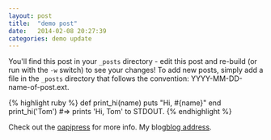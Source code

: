 ```yaml
---
layout: post
title:  "demo post"
date:   2014-02-08 20:27:39
categories: demo update
---
```


You'll find this post in your `_posts` directory - edit this post and re-build (or run with the `-w` switch) to see your changes!
To add new posts, simply add a file in the `_posts` directory that follows the convention: YYYY-MM-DD-name-of-post.ext.


{% highlight ruby %}
def print_hi(name)
  puts "Hi, #{name}"
end
print_hi('Tom')
#=> prints 'Hi, Tom' to STDOUT.
{% endhighlight %}

Check out the [oapipress][source] for more info. My blog[blog address][blog].

[source]: https://github.com/baijian/oapipress
[blog]:    http://joinjoy.me/blog
